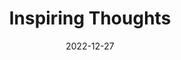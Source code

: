 ---
slug: thought-for-the-day
title: "Inspiring Thoughts"
date: 2022-12-27
excerpt: 'Dream, dream, dream, Your dreams will transform into thoughts Thoughts lead to honest work Work will result in action And you will succeed.'
tags: [Inspiration, Motivation, Quotes, Thoughts]
---